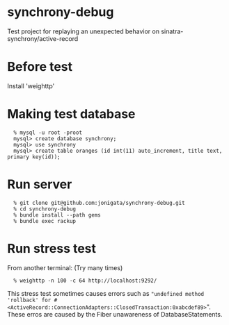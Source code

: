 synchrony-debug
===============

Test project for replaying an unexpected behavior on sinatra-synchrony/active-record 

Before test
===========

  Install 'weighttp'

Making test database
====================

```
  % mysql -u root -proot
  mysql> create database synchrony;
  mysql> use synchrony
  mysql> create table oranges (id int(11) auto_increment, title text, primary key(id));
```

Run server
==========

```
  % git clone git@github.com:jonigata/synchrony-debug.git
  % cd synchrony-debug
  % bundle install --path gems
  % bundle exec rackup
```

Run stress test
===============

From another terminal: (Try many times)

```
  % weighttp -n 100 -c 64 http://localhost:9292/
```

This stress test sometimes causes errors such as `"undefined method 'rollback' for #<ActiveRecord::ConnectionAdapters::ClosedTransaction:0xabcdef89>`". These erros are caused by the Fiber unawareness of DatabaseStatements. 
